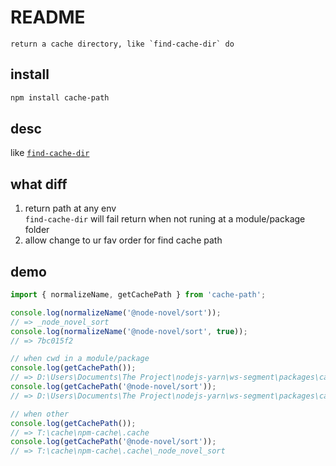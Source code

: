 # README

    return a cache directory, like `find-cache-dir` do


## install

```bash
npm install cache-path
```

## desc

like [`find-cache-dir`](https://github.com/avajs/find-cache-dir)

## what diff

1. return path at any env  
`find-cache-dir` will fail return when not runing at a module/package folder
2. allow change to ur fav order for find cache path

## demo

```ts
import { normalizeName, getCachePath } from 'cache-path';

console.log(normalizeName('@node-novel/sort'));
// => _node_novel_sort
console.log(normalizeName('@node-novel/sort', true));
// => 7bc015f2

// when cwd in a module/package
console.log(getCachePath());
// => D:\Users\Documents\The Project\nodejs-yarn\ws-segment\packages\cache-path\node_modules\.cache
console.log(getCachePath('@node-novel/sort'));
// => D:\Users\Documents\The Project\nodejs-yarn\ws-segment\packages\cache-path\node_modules\.cache\_node_novel_sort

// when other
console.log(getCachePath());
// => T:\cache\npm-cache\.cache
console.log(getCachePath('@node-novel/sort'));
// => T:\cache\npm-cache\.cache\_node_novel_sort

```
